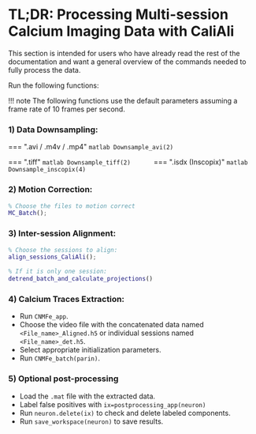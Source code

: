 # TL;DR: Processing Multi-session Calcium Imaging Data with CaliAli

This section is intended for users who have already read the rest of the documentation and want a general overview of the commands needed to fully process the data.

Run the following functions:

!!! note
	The following functions use the default parameters assuming a frame rate of 10 frames per second.

### 1) Data Downsampling:

=== ".avi / .m4v / .mp4"
	``` matlab
	Downsample_avi(2)	
	```
	
=== ".tiff"
	``` matlab
	Downsample_tiff(2)		
	```	
=== ".isdx (Inscopix)"
	``` matlab
	Downsample_inscopix(4)
	```
	
### 2) Motion Correction:

``` matlab
% Choose the files to motion correct
MC_Batch();
```

### 3) Inter-session Alignment:

``` matlab
% Choose the sessions to align:
align_sessions_CaliAli();

% If it is only one session:
detrend_batch_and_calculate_projections()
```

### 4) Calcium Traces Extraction:

-	Run `CNMFe_app`.
-	Choose the video file with the concatenated data named `<File_name>_Aligned.h5` or individual sessions named `<File_name>_det.h5`.
-	Select appropriate initialization parameters.
-	Run `CNMFe_batch(parin)`.

### 5) Optional post-processing

-	Load the `.mat` file with the extracted data.
-	Label false positives with `ix=postprocessing_app(neuron)` 
-	Run `neuron.delete(ix)` to check and delete labeled components. 
-	Run `save_workspace(neuron)` to save results.


